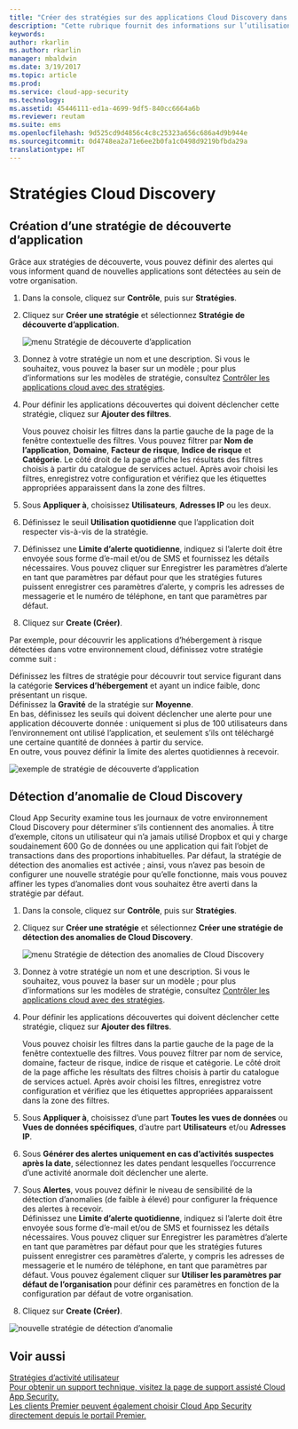 ```yaml
---
title: "Créer des stratégies sur des applications Cloud Discovery dans Cloud App Security | Microsoft Docs"
description: "Cette rubrique fournit des informations sur l’utilisation des stratégies Cloud Discovery."
keywords: 
author: rkarlin
ms.author: rkarlin
manager: mbaldwin
ms.date: 3/19/2017
ms.topic: article
ms.prod: 
ms.service: cloud-app-security
ms.technology: 
ms.assetid: 45446111-ed1a-4699-9df5-840cc6664a6b
ms.reviewer: reutam
ms.suite: ems
ms.openlocfilehash: 9d525cd9d4856c4c8c25323a656c686a4d9b944e
ms.sourcegitcommit: 0d4748ea2a71e6ee2b0fa1c0498d9219bfbda29a
translationtype: HT
---
```

# <a name="cloud-discovery-policies"></a>Stratégies Cloud Discovery
    
## <a name="creating-an-app-discovery-policy"></a>Création d’une stratégie de découverte d’application  
Grâce aux stratégies de découverte, vous pouvez définir des alertes qui vous informent quand de nouvelles applications sont détectées au sein de votre organisation.  
  
1.  Dans la console, cliquez sur **Contrôle**, puis sur **Stratégies**.  
  
2.  Cliquez sur **Créer une stratégie** et sélectionnez **Stratégie de découverte d’application**.  
  
     ![menu Stratégie de découverte d’application](./media/app-discovery-policy-menu.png "menu Stratégie de découverte d’application")  
  
3.  Donnez à votre stratégie un nom et une description. Si vous le souhaitez, vous pouvez la baser sur un modèle ; pour plus d’informations sur les modèles de stratégie, consultez [Contrôler les applications cloud avec des stratégies](control-cloud-apps-with-policies.md).  
  
4.  Pour définir les applications découvertes qui doivent déclencher cette stratégie, cliquez sur **Ajouter des filtres**.  
  
     Vous pouvez choisir les filtres dans la partie gauche de la page de la fenêtre contextuelle des filtres. Vous pouvez filtrer par **Nom de l’application**, **Domaine**, **Facteur de risque**, **Indice de risque** et **Catégorie**. Le côté droit de la page affiche les résultats des filtres choisis à partir du catalogue de services actuel. Après avoir choisi les filtres, enregistrez votre configuration et vérifiez que les étiquettes appropriées apparaissent dans la zone des filtres.  
  
5.  Sous **Appliquer à**, choisissez **Utilisateurs**, **Adresses IP** ou les deux.  
  
6.  Définissez le seuil **Utilisation quotidienne** que l’application doit respecter vis-à-vis de la stratégie.  
  
7.  Définissez une **Limite d’alerte quotidienne**, indiquez si l’alerte doit être envoyée sous forme d’e-mail et/ou de SMS et fournissez les détails nécessaires. Vous pouvez cliquer sur Enregistrer les paramètres d’alerte en tant que paramètres par défaut pour que les stratégies futures puissent enregistrer ces paramètres d’alerte, y compris les adresses de messagerie et le numéro de téléphone, en tant que paramètres par défaut.  
  
8.  Cliquez sur **Create (Créer)**.  
  
Par exemple, pour découvrir les applications d’hébergement à risque détectées dans votre environnement cloud, définissez votre stratégie comme suit :  
  
Définissez les filtres de stratégie pour découvrir tout service figurant dans la catégorie **Services d’hébergement** et ayant un indice faible, donc présentant un risque.   
Définissez la **Gravité** de la stratégie sur **Moyenne**.   
En bas, définissez les seuils qui doivent déclencher une alerte pour une application découverte donnée : uniquement si plus de 100 utilisateurs dans l’environnement ont utilisé l’application, et seulement s’ils ont téléchargé une certaine quantité de données à partir du service.   
En outre, vous pouvez définir la limite des alertes quotidiennes à recevoir.  
  
![exemple de stratégie de découverte d’application](./media/app-discovery-policy-example.png "exemple de stratégie de découverte d’application")  
  
## <a name="cloud-discovery-anomaly-detection"></a>Détection d’anomalie de Cloud Discovery  
Cloud App Security examine tous les journaux de votre environnement Cloud Discovery pour déterminer s’ils contiennent des anomalies. À titre d’exemple, citons un utilisateur qui n’a jamais utilisé Dropbox et qui y charge soudainement 600 Go de données ou une application qui fait l’objet de transactions dans des proportions inhabituelles. Par défaut, la stratégie de détection des anomalies est activée ; ainsi, vous n’avez pas besoin de configurer une nouvelle stratégie pour qu’elle fonctionne, mais vous pouvez affiner les types d’anomalies dont vous souhaitez être averti dans la stratégie par défaut.  
  
1.  Dans la console, cliquez sur **Contrôle**, puis sur **Stratégies**.  
  
2.  Cliquez sur **Créer une stratégie** et sélectionnez **Créer une stratégie de détection des anomalies de Cloud Discovery**.  
  
     ![menu Stratégie de détection des anomalies de Cloud Discovery](./media/cloud-discovery-anomaly-detection-policy-menu.png "menu Stratégie de détection des anomalies de Cloud Discovery")  
  
3.  Donnez à votre stratégie un nom et une description. Si vous le souhaitez, vous pouvez la baser sur un modèle ; pour plus d’informations sur les modèles de stratégie, consultez [Contrôler les applications cloud avec des stratégies](control-cloud-apps-with-policies.md).  
  
4.  Pour définir les applications découvertes qui doivent déclencher cette stratégie, cliquez sur **Ajouter des filtres**.  
  
     Vous pouvez choisir les filtres dans la partie gauche de la page de la fenêtre contextuelle des filtres. Vous pouvez filtrer par nom de service, domaine, facteur de risque, indice de risque et catégorie. Le côté droit de la page affiche les résultats des filtres choisis à partir du catalogue de services actuel. Après avoir choisi les filtres, enregistrez votre configuration et vérifiez que les étiquettes appropriées apparaissent dans la zone des filtres.  
  
5.  Sous **Appliquer à**, choisissez d’une part **Toutes les vues de données** ou **Vues de données spécifiques**, d’autre part **Utilisateurs** et/ou **Adresses IP**.  
  
6.  Sous **Générer des alertes uniquement en cas d’activités suspectes après la date**, sélectionnez les dates pendant lesquelles l’occurrence d’une activité anormale doit déclencher une alerte.  
  
7.  Sous **Alertes**, vous pouvez définir le niveau de sensibilité de la détection d’anomalies (de faible à élevé) pour configurer la fréquence des alertes à recevoir.  
Définissez une **Limite d’alerte quotidienne**, indiquez si l’alerte doit être envoyée sous forme d’e-mail et/ou de SMS et fournissez les détails nécessaires. Vous pouvez cliquer sur Enregistrer les paramètres d’alerte en tant que paramètres par défaut pour que les stratégies futures puissent enregistrer ces paramètres d’alerte, y compris les adresses de messagerie et le numéro de téléphone, en tant que paramètres par défaut. Vous pouvez également cliquer sur **Utiliser les paramètres par défaut de l’organisation** pour définir ces paramètres en fonction de la configuration par défaut de votre organisation.  
  
9. Cliquez sur **Create (Créer)**.  
  
![nouvelle stratégie de détection d’anomalie](./media/new-discovery-anomaly-policy.png "nouvelle stratégie de détection d’anomalie")  
  
## <a name="see-also"></a>Voir aussi  
[Stratégies d’activité utilisateur](user-activity-policies.md)   
[Pour obtenir un support technique, visitez la page de support assisté Cloud App Security.](http://support.microsoft.com/oas/default.aspx?prid=16031)   
[Les clients Premier peuvent également choisir Cloud App Security directement depuis le portail Premier.](https://premier.microsoft.com/)  
  
  
